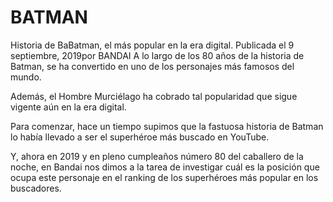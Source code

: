 # BATMAN

Historia de BaBatman, el más popular en la era digital.
Publicada el 9 septiembre, 2019por BANDAI
A lo largo de los 80 años de la historia de Batman, se ha convertido en uno de los personajes más famosos del mundo.

Además, el Hombre Murciélago ha cobrado tal popularidad que sigue vigente aún en la era digital.

Para comenzar, hace un tiempo supimos que la fastuosa historia de Batman lo había llevado a ser el superhéroe más buscado en YouTube.

Y, ahora en 2019 y en pleno cumpleaños número 80 del caballero de la noche, en Bandai nos dimos a la tarea de investigar cuál es la posición que ocupa este personaje en el ranking de los superhéroes más popular en los buscadores.

